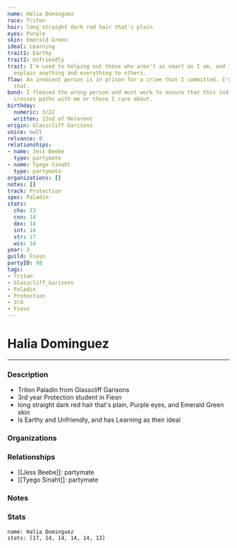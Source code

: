 ```yaml
---
name: Halia Dominguez
race: Triton
hair: long straight dark red hair that's plain
eyes: Purple
skin: Emerald Green
ideal: Learning
trait1: Earthy
trait2: Unfriendly
trait: I'm used to helping out those who aren't as smart as I am, and I patiently
  explain anything and everything to others.
flaw: An innocent person is in prison for a crime that I committed. I'm okay with
  that.
bond: I fleeced the wrong person and must work to ensure that this individual never
  crosses paths with me or those I care about.
birthday:
  numeric: 3/22
  written: 22nd of Melorent
origin: Glasscliff Garisons
voice: null
relvance: 0
relationships:
- name: Jess Beebe
  type: partymate
- name: Tyego Sinaht
  type: partymate
organizations: []
notes: []
track: Protection
spec: Paladin
stats:
  cha: 13
  con: 14
  dex: 14
  int: 14
  str: 17
  wis: 14
year: 3
guild: Fiesn
partyID: 98
tags:
- Triton
- Glasscliff_Garisons
- Paladin
- Protection
- 3rd
- Fiesn
---
```

# Halia Dominguez
---
### Description
- Triton Paladin from Glasscliff Garisons
- 3rd year Protection student in Fiesn
- long straight dark red hair that's plain, Purple eyes, and Emerald Green skin
- Is Earthy and Unfriendly, and has Learning as their ideal

### Organizations

### Relationships
- [[Jess Beebe]]: partymate
- [[Tyego Sinaht]]: partymate

### Notes

### Stats
```statblock
name: Halia Dominguez
stats: [17, 14, 14, 14, 14, 13]
```